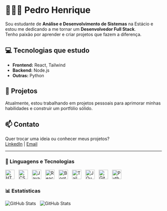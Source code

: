 # 👨🏻‍💻 Pedro Henrique

Sou estudante de **Análise e Desenvolvimento de Sistemas** na Estácio e estou me dedicando a me tornar um **Desenvolvedor Full Stack**.  
Tenho paixão por aprender e criar projetos que fazem a diferença.
<br>

## 💻 Tecnologias que estudo
- **Frontend:** React, Tailwind  
- **Backend:** Node.js  
- **Outras:** Python

## 🚀 Projetos
Atualmente, estou trabalhando em projetos pessoais para aprimorar minhas habilidades e construir um portfólio sólido.

## 📫 Contato
Quer trocar uma ideia ou conhecer meus projetos?  
[LinkedIn](https://www.linkedin.com/in/pedro-henrique-nascimento-de-oliveira-phno404/) | [Email](pedrohenriquenas404@gmail.com)

---
### 🤖 Linguagens e Tecnologias

<img 
    align="left" 
    alt="HTML"
    title="HTML" 
    width="30px" 
    style="padding-right: 10px;" 
    src="https://cdn.jsdelivr.net/gh/devicons/devicon@latest/icons/html5/html5-original.svg" 
/>
<img 
    align="left" 
    alt="CSS" 
    title="CSS"
    width="30px" 
    style="padding-right: 10px;" 
    src="https://cdn.jsdelivr.net/gh/devicons/devicon@latest/icons/css3/css3-original.svg" 
/>
<img 
    align="left" 
    alt="JavaScript" 
    title="JavaScript"
    width="30px" 
    style="padding-right: 10px;" 
    src="https://cdn.jsdelivr.net/gh/devicons/devicon@latest/icons/javascript/javascript-original.svg" 
/>
<img 
    align="left" 
    alt="React"
    title="React" 
    width="30px" 
    style="padding-right: 10px;" 
    src="https://cdn.jsdelivr.net/gh/devicons/devicon@latest/icons/react/react-original.svg" 
/>
<img 
    align="left" 
    alt="Bootstrap"
    title="Bootstrap" 
    width="30px" 
    style="padding-right: 10px;" 
    src="https://cdn.jsdelivr.net/gh/devicons/devicon@latest/icons/bootstrap/bootstrap-original.svg" 
/>
<img 
    align="left" 
    alt="Tailwind" 
    title="Tailwind"
    width="30px" 
    style="padding-right: 10px;" 
    src="https://cdn.jsdelivr.net/gh/devicons/devicon@latest/icons/tailwindcss/tailwindcss-original.svg" 
/>
<img 
    align="left" 
    alt="JQuery" 
    title="JQuery"
    width="30px" 
    style="padding-right: 10px;" 
    src="https://cdn.jsdelivr.net/gh/devicons/devicon@latest/icons/jquery/jquery-original.svg" 
/>
<img 
    align="left" 
    alt="Git" 
    title="Git"
    width="30px" 
    style="padding-right: 10px;" 
    src="https://cdn.jsdelivr.net/gh/devicons/devicon@latest/icons/git/git-original.svg" 
/>
<img 
    align="left" 
    alt="Python" 
    title="Python"
    width="30px" 
    style="padding-right: 10px;" 
    src="https://cdn.jsdelivr.net/gh/devicons/devicon@latest/icons/python/python-original.svg" 
/>

<br/>
<br/>

### 📊 Estatísticas

<img 
    align="left" 
    alt="GitHub Stats" 
    heigt="200" 
    style="padding-right: 10px;" 
    src="https://github-readme-stats.vercel.app/api?username=PedroDoliveira&show_icons=true&theme=highcontrast&include_all_commits=true" 
/>
<img 
    align="left" 
    alt="GitHub Stats" 
    heigt="200" 
    style="padding-right: 10px;" 
    src="https://github-readme-stats.vercel.app/api/top-langs/?username=PedroDoliveira&theme=highcontrast&layout=compact&custom_title=Tecnologias&langs_count=9" 
/>


